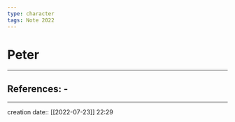 ```yaml
---
type: character
tags: Note 2022
---
```


# Peter 
___ 
## References: - 
--- 
creation date:: [[2022-07-23]] 22:29